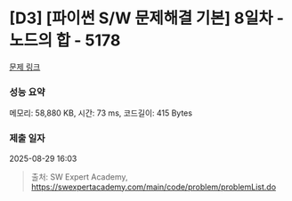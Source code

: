# [D3] [파이썬 S/W 문제해결 기본] 8일차 - 노드의 합 - 5178 

[문제 링크](https://swexpertacademy.com/main/code/problem/problemDetail.do?contestProbId=AWTa2VIq4mYDFAVT) 

### 성능 요약

메모리: 58,880 KB, 시간: 73 ms, 코드길이: 415 Bytes

### 제출 일자

2025-08-29 16:03



> 출처: SW Expert Academy, https://swexpertacademy.com/main/code/problem/problemList.do